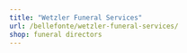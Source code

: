 ```yaml
---
title: "Wetzler Funeral Services"
url: /bellefonte/wetzler-funeral-services/
shop: funeral directors
---
```


